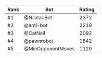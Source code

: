 Rank|Bot|Rating
---|---|---
#1|@NilatacBot|2372
#2|@anti-bot|2219
#3|@CatNail|2092
#4|@pawnrobot|1842
#5|@MinOpponentMoves|1129
